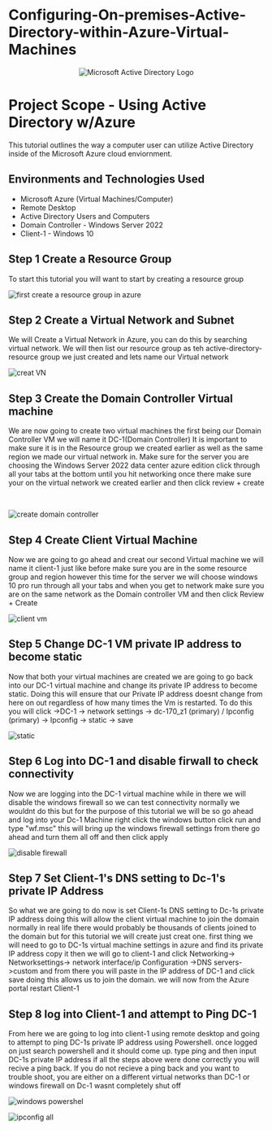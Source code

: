 # Configuring-On-premises-Active-Directory-within-Azure-Virtual-Machines

<p align="center">
<img src="https://i.imgur.com/pU5A58S.png" alt="Microsoft Active Directory Logo"/>
</p>


<h1>Project Scope - Using Active Directory w/Azure</h1>
This tutorial outlines the way a computer user can utilize Active Directory inside of the 
Microsoft Azure cloud enviornment.<br />


<h2>Environments and Technologies Used</h2>

- Microsoft Azure (Virtual Machines/Computer)
- Remote Desktop
- Active Directory Users and Computers
- Domain Controller - Windows Server 2022  </b> 
- Client-1 - Windows 10 

## Step 1 Create a Resource Group 

<p>
To start this tutorial you will want to start by creating a resource group 

![first create a resource group in azure](https://github.com/user-attachments/assets/cec15846-cb70-48f1-ad68-e5c2e9cbd850)
<P>
  
</P>

## Step 2 Create a Virtual Network and Subnet

We will Create a Virtual Network in Azure, you can do this by searching virtual network. We will then list our resource group as teh active-directory-resource group we just created and lets name our Virtual network

![creat VN](https://github.com/user-attachments/assets/a3185319-95ff-44d3-b013-c53b9500786f)

## Step 3 Create the Domain Controller Virtual machine

We are now going to create two virtual machines the first being our Domain Controller VM we will name it DC-1(Domain Controller) It is important to make sure it is in the Resource group we created earlier as well as the same region we made our virtual network in. Make sure for the server you are choosing the Windows Server 2022 data center azure edition click through all your tabs at the bottom until you hit networking once there make sure your on the virtual network we created earlier and then click review + create

</p>
<br />


![create domain controller](https://github.com/user-attachments/assets/1c6da2a8-064e-4ac2-be57-ab4f89cd7495)


## Step 4 Create Client Virtual Machine

Now we are going to go ahead and creat our second Virtual machine we will name it client-1
just like before make sure you are in the some resource group and region however this time for the server
we will choose windows 10 pro run through all your tabs and when you get to network make sure you are on the same network as the Domain controller VM and then click Review + Create


![client vm](https://github.com/user-attachments/assets/566f14a4-4484-4d9b-9a28-dec7d677ee09)

## Step 5 Change DC-1 VM private IP address to become static   

Now that both your virtual machines are created we are going to go back into our DC-1 virtual machine and change its private IP address to become static. Doing this will ensure that our Private IP address doesnt change from here on out regardless of how many times the Vm is restarted.
To do this you will click 
->DC-1 -> network settings -> dc-170_z1 (primary) / Ipconfig (primary) -> Ipconfig -> static -> save


![static](https://github.com/user-attachments/assets/fc6440a9-4e66-4496-9e25-25ab8d09418e)



## Step 6 Log into DC-1 and disable firwall to check connectivity  

Now we are logging into the DC-1 virtual machine while in there we will disable the windows firewall so we can test connectivity normally we wouldnt do this but for the purpose of this tutorial we will be so go ahead and log into your Dc-1 Machine right click the windows button click run and type "wf.msc" this will bring up the windows firewall settings from there go ahead and turn them all off and then click apply 


![disable firewall](https://github.com/user-attachments/assets/79165a3c-3885-487f-9b80-a0d74710d6ee)


## Step 7 Set Client-1's DNS setting to Dc-1's private IP Address

So what we are going to do now is set Client-1s DNS setting to Dc-1s private IP address doing this will allow the client virtual machine to join the domain normally in real life there would probably be thousands of clients joined to the domain but for this tutorial we will create just creat one.
first thing we will need to go to DC-1s virtual machine settings in azure and find its private IP address copy it then we will go to client-1 and click 
Networking-> Networksettings-> network interface/ip Configuration ->DNS servers->custom
and from there you will paste in the IP address of DC-1 and click save 
doing this allows us to join the domain. we will now from the Azure portal restart Client-1 

## Step 8 log into Client-1 and attempt to Ping DC-1

From here we are going to log into client-1 using remote desktop and going to attempt to ping DC-1s private IP address using Powershell. once logged on just search powershell and it should come up. type ping and then input DC-1s private IP address if all the steps above were done correctly you will recive a ping back. If you do not recieve a ping back and you want to trouble shoot, you are either on a different virtual networks than DC-1 or windows firewall on Dc-1 wasnt completely shut off 

![windows powershel](https://github.com/user-attachments/assets/a555d395-a09b-41df-8ecd-119ec4479ff8)

![ipconfig all](https://github.com/user-attachments/assets/fb2ac959-2b0a-4872-943b-3a1d157457ea)






